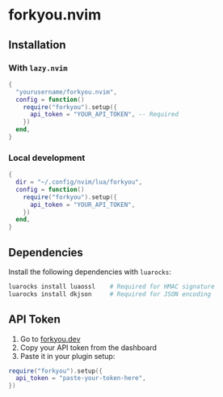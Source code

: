 # forkyou.nvim

## Installation

### With `lazy.nvim`

```lua
{
  "yourusername/forkyou.nvim",
  config = function()
    require("forkyou").setup({
      api_token = "YOUR_API_TOKEN", -- Required
    })
  end,
}
```

### Local development

```lua
{
  dir = "~/.config/nvim/lua/forkyou",
  config = function()
    require("forkyou").setup({
      api_token = "YOUR_API_TOKEN",
    })
  end,
}
```

## Dependencies

Install the following dependencies with `luarocks`:

```bash
luarocks install luaossl    # Required for HMAC signature
luarocks install dkjson     # Required for JSON encoding
```

## API Token

1. Go to [forkyou.dev](https://forkyou.dev)
2. Copy your API token from the dashboard
3. Paste it in your plugin setup:

```lua
require("forkyou").setup({
  api_token = "paste-your-token-here",
})
```
